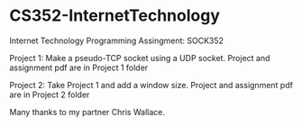 # CS352-InternetTechnology
Internet Technology Programming Assingment: SOCK352

Project 1: Make a pseudo-TCP socket using a UDP socket. Project and assignment pdf are in Project 1 folder

Project 2: Take Project 1 and add a window size. Project and assignment pdf are in Project 2 folder


Many thanks to my partner Chris Wallace.
